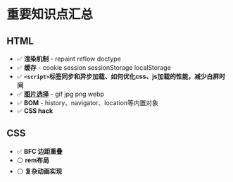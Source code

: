 # 重要知识点汇总

## HTML
- ✅ **渲染机制** - repaint reflow doctype
- ✅ **缓存** - cookie session sessionStorage localStorage
- ✅ **`<script>`标签同步和异步加载、如何优化css、js加载的性能，减少白屏时间**
- ✅ **[图片选择](https://blog.csdn.net/weixin_34234823/article/details/88904218)** - gif jpg png webp
- ✅ **BOM** - history、navigator、location等内置对象
- ✅ **CSS hack**

## CSS
- ✅ **BFC 边距重叠**
- ⚪️ **rem布局**
- ⚪️ **复杂动画实现**
